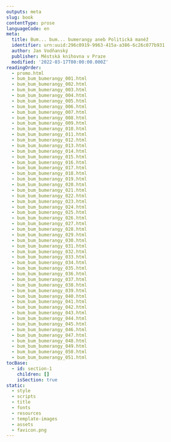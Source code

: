 ```yaml
---
outputs: meta
slug: book
contentType: prose
languageCode: en
meta:
  title: Bum... bum... bumerangy aneb Politická manéž
  identifier: urn:uuid:296c0919-9963-415a-a386-6c26c077b931
  author: Jan Vodňanský
  publisher: Městská knihovna v Praze
  modified: '2022-03-17T00:00:00.000Z'
readingOrder:
  - promo.html
  - bum_bum_bumerangy_001.html
  - bum_bum_bumerangy_002.html
  - bum_bum_bumerangy_003.html
  - bum_bum_bumerangy_004.html
  - bum_bum_bumerangy_005.html
  - bum_bum_bumerangy_006.html
  - bum_bum_bumerangy_007.html
  - bum_bum_bumerangy_008.html
  - bum_bum_bumerangy_009.html
  - bum_bum_bumerangy_010.html
  - bum_bum_bumerangy_011.html
  - bum_bum_bumerangy_012.html
  - bum_bum_bumerangy_013.html
  - bum_bum_bumerangy_014.html
  - bum_bum_bumerangy_015.html
  - bum_bum_bumerangy_016.html
  - bum_bum_bumerangy_017.html
  - bum_bum_bumerangy_018.html
  - bum_bum_bumerangy_019.html
  - bum_bum_bumerangy_020.html
  - bum_bum_bumerangy_021.html
  - bum_bum_bumerangy_022.html
  - bum_bum_bumerangy_023.html
  - bum_bum_bumerangy_024.html
  - bum_bum_bumerangy_025.html
  - bum_bum_bumerangy_026.html
  - bum_bum_bumerangy_027.html
  - bum_bum_bumerangy_028.html
  - bum_bum_bumerangy_029.html
  - bum_bum_bumerangy_030.html
  - bum_bum_bumerangy_031.html
  - bum_bum_bumerangy_032.html
  - bum_bum_bumerangy_033.html
  - bum_bum_bumerangy_034.html
  - bum_bum_bumerangy_035.html
  - bum_bum_bumerangy_036.html
  - bum_bum_bumerangy_037.html
  - bum_bum_bumerangy_038.html
  - bum_bum_bumerangy_039.html
  - bum_bum_bumerangy_040.html
  - bum_bum_bumerangy_041.html
  - bum_bum_bumerangy_042.html
  - bum_bum_bumerangy_043.html
  - bum_bum_bumerangy_044.html
  - bum_bum_bumerangy_045.html
  - bum_bum_bumerangy_046.html
  - bum_bum_bumerangy_047.html
  - bum_bum_bumerangy_048.html
  - bum_bum_bumerangy_049.html
  - bum_bum_bumerangy_050.html
  - bum_bum_bumerangy_051.html
tocBase:
  - id: section-1
    children: []
    isSection: true
static:
  - style
  - scripts
  - title
  - fonts
  - resources
  - template-images
  - assets
  - favicon.png
---
```

